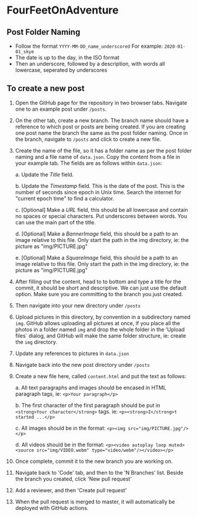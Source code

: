# FourFeetOnAdventure

## Post Folder Naming

* Follow the format ```YYYY-MM-DD_name_underscored``` For example: ```2020-01-01_skye```
* The date is up to the day, in the ISO format
* Then an underscore, followed by a description, with words all lowercase, seperated by underscores

## To create a new post

1. Open the GitHub page for the repository in two browser tabs. Navigate one to an example post under ```/posts```. 

2. On the other tab, create a new branch. The branch name should have a reference to which post or posts are being created. If you are creating one post name the branch the same as the post folder naming. Once in the branch, navigate to ```/posts``` and click to create a new file.

3. Create the name of the file, so it has a folder name as per the post folder naming and a file name of `data.json`. Copy the content from a file in your example tab. The fields are as follows within `data.json`:

    a. Update the *Title* field.

    b. Update the *Timestamp* field. This is the date of the post. This is the number of seconds since epoch in Unix time. Search the internet for "current epoch time" to find a calculator.

    c. [Optional] Make a *URL* field, this should be all lowercase and contain no spaces or special characters. Put underscores between words. You can use the main part of the title.

    d. [Optional] Make a *BannerImage* field, this should be a path to an image relative to this file. Only start the path in the img directory, ie: the picture as "img/PICTURE.jpg"

    e. [Optional] Make a *SquareImage* field, this should be a path to an image relative to this file. Only start the path in the img directory, ie: the picture as "img/PICTURE.jpg"
    
4. After filling out the content, head to to bottom and type a title for the commit, it should be short and descriptive. We can just use the default option. Make sure you are committing to the branch you just created.

5. Then navigate into your new directory under ```/posts```

6. Upload pictures in this directory, by convention in a subdirectory named ```img```. GitHub allows uploading all pictures at once, if you place all the photos in a folder named ```img``` and drop the whole folder in the 'Upload files` dialog, and GitHub will make the same folder structure, ie: create the ```img``` directory.

7. Update any references to pictures in ```data.json```

8. Navigate back into the new post directory under ```/posts```

9. Create a new file here, called `content.html` and put the text as follows:

    a. All text paragraphs and images should be encased in HTML paragraph tags, ie: ```<p>Your paragraph</p>```

    b. The first character of the first paragraph should be put in ```<strong>Your character</strong>``` tags. ie: ```<p><strong>I</strong>t started ...</p>```

    c. All images should be in the format: ```<p><img src="img/PICTURE.jpg"/></p>```
    
    d. All videos should be in the format: ```<p><video autoplay loop muted><source src="img/VIDEO.webm" type="video/webm"/></video></p>```

10. Once complete, commit it to the new branch you are working on.

11. Navigate back to 'Code' tab, and then to the 'N Branches' list. Beside the branch you created, click 'New pull request'

12. Add a reviewer, and then 'Create pull request'

13. When the pull request is merged to master, it will automatically be deployed with GitHub actions.
